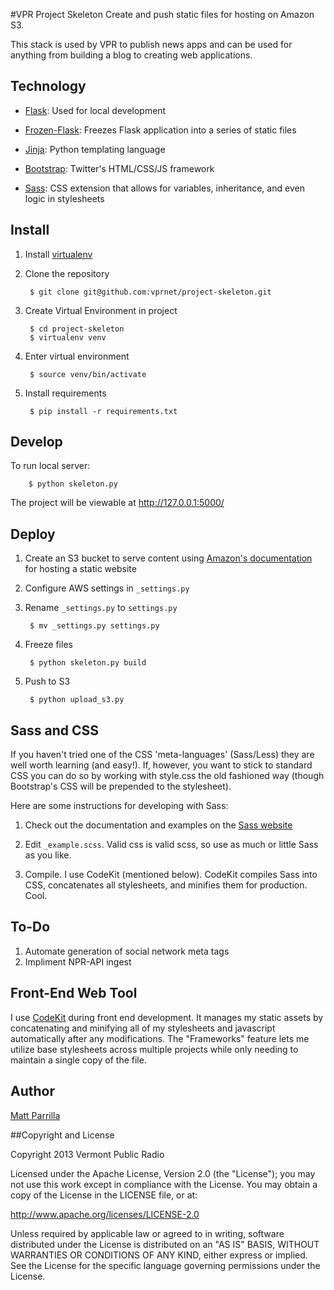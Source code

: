 #VPR Project Skeleton
Create and push static files for hosting on Amazon S3.

This stack is used by VPR to publish news apps and can be used for anything from building a blog to creating web applications.

## Technology
- [Flask](http://flask.pocoo.org/): Used for local development

- [Frozen-Flask](http://pythonhosted.org/Frozen-Flask/): Freezes Flask application into a series of static files

- [Jinja](http://jinja.pocoo.org/docs/): Python templating language

- [Bootstrap](http://getbootstrap.com/): Twitter's HTML/CSS/JS framework

- [Sass](http://sass-lang.com/): CSS extension that allows for variables, inheritance, and even logic in stylesheets

## Install 

1. Install [virtualenv](https://pypi.python.org/pypi/virtualenv)
2. Clone the repository

        $ git clone git@github.com:vprnet/project-skeleton.git

3. Create Virtual Environment in project

        $ cd project-skeleton
        $ virtualenv venv
        
4. Enter virtual environment

        $ source venv/bin/activate

5. Install requirements

        $ pip install -r requirements.txt

## Develop

To run local server:

        $ python skeleton.py

The project will be viewable at http://127.0.0.1:5000/

## Deploy

1. Create an S3 bucket to serve content using [Amazon's documentation](http://docs.aws.amazon.com/AmazonS3/latest/dev/WebsiteHosting.html) for hosting a static website

2. Configure AWS settings in `_settings.py`

3. Rename `_settings.py` to `settings.py`

        $ mv _settings.py settings.py

4. Freeze files

        $ python skeleton.py build

5. Push to S3

        $ python upload_s3.py

## Sass and CSS

If you haven't tried one of the CSS 'meta-languages' (Sass/Less) they are well worth learning (and easy!). If, however, you want to stick to standard CSS you can do so by working with style.css the old fashioned way (though Bootstrap's CSS will be prepended to the stylesheet).

Here are some instructions for developing with Sass:

1. Check out the documentation and examples on the [Sass website](http://sass-lang.com/)

2. Edit `_example.scss`. Valid css is valid scss, so use as much or little Sass as you like.

3. Compile. I use CodeKit (mentioned below). CodeKit compiles Sass into CSS, concatenates all stylesheets, and minifies them for production. Cool.

## To-Do

1. Automate generation of social network meta tags
2. Impliment NPR-API ingest

## Front-End Web Tool
I use [CodeKit](https://incident57.com/codekit/) during front end development. It manages my static assets by concatenating and minifying all of my stylesheets and javascript automatically after any modifications. The "Frameworks" feature lets me utilize base stylesheets across multiple projects while only needing to maintain a single copy of the file.

## Author
[Matt Parrilla](http://twitter.com/mattparrilla)

##Copyright and License

Copyright 2013 Vermont Public Radio

Licensed under the Apache License, Version 2.0 (the "License"); you may not use this work except in compliance with the License.
You may obtain a copy of the License in the LICENSE file, or at:

http://www.apache.org/licenses/LICENSE-2.0

Unless required by applicable law or agreed to in writing, software distributed under the License is distributed on an "AS IS" BASIS,
WITHOUT WARRANTIES OR CONDITIONS OF ANY KIND, either express or implied. See the License for the specific language
governing permissions under the License.
